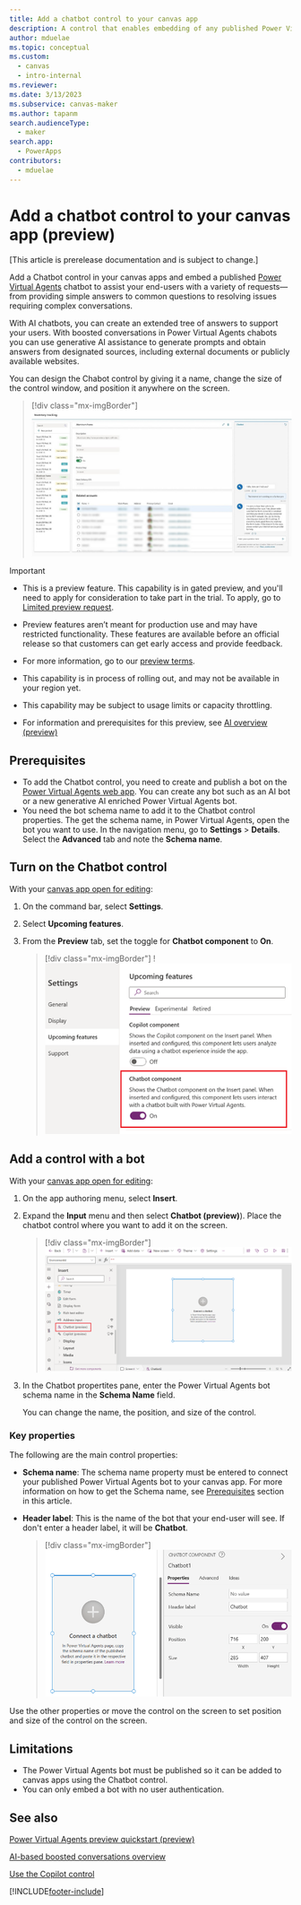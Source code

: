 ```yaml
---
title: Add a chatbot control to your canvas app
description: A control that enables embedding of any published Power Virtual Agent (PVA) bot into Power Apps for end-user.
author: mduelae
ms.topic: conceptual
ms.custom: 
  - canvas
  - intro-internal
ms.reviewer: 
ms.date: 3/13/2023
ms.subservice: canvas-maker
ms.author: tapanm
search.audienceType: 
  - maker
search.app: 
  - PowerApps
contributors:
  - mduelae
---
```


# Add a chatbot control to your canvas app (preview)

[This article is prerelease documentation and is subject to change.]

Add a Chatbot control in your canvas apps and embed a published [Power Virtual Agents](/power-virtual-agents/fundamentals-what-is-power-virtual-agents) chatbot to assist your end-users with a variety of requests&mdash;from providing simple answers to common questions to resolving issues requiring complex conversations. 

With AI chatbots, you can create an extended tree of answers to support your users. With boosted conversations in Power Virtual Agents chabots you can use generative AI assistance to generate prompts and obtain answers from designated sources, including external documents or publicly available websites.

You can design the Chabot control by giving it a name, change the size of the control window, and position it anywhere on the screen.

> [!div class="mx-imgBorder"]
> ![Sample Chabot control in a canvas app.](media/chatbot-control/ai-chatbot-control-1.png)


> [!IMPORTANT]
>
> - This is a preview feature. This capability is in gated preview, and you'll need to apply for consideration to take part in the trial. To apply, go to [Limited preview request](https://forms.office.com/Pages/ResponsePage.aspx?id=v4j5cvGGr0GRqy180BHbR2LogRPRiTJDo1Rd8KnmcFRUMzlLTDZVQlJKSzNIWkVCMzE0VDFYVzk2QS4u).
>
> - Preview features aren’t meant for production use and may have restricted functionality. These features are available before an official release so that customers can get early access and provide feedback.
>
> - For more information, go to our [preview terms](https://go.microsoft.com/fwlink/?linkid=2189520).
>
> - This capability is in process of rolling out, and may not be available in your region yet.
>
> - This capability  may be subject to usage limits or capacity throttling.
> 
> - For information and prerequisites for this preview, see [AI overview (preview)](ai-overview.md)


## Prerequisites 

- To add the Chatbot control, you need to create and publish a bot on the [Power Virtual Agents web app](/power-virtual-agents/fundamentals-what-is-power-virtual-agents-portal).  You can create any bot such as an AI bot or a new generative AI enriched Power Virtual Agents bot.
- You need the bot schema name to add it to the Chatbot control properties. The get the schema name, in Power Virtual Agents, open the bot you want to use. In the navigation menu, go to **Settings** > **Details**. Select the **Advanced** tab and note the **Schema name**.


## Turn on the Chatbot control

With your [canvas app open for editing](edit-app.md):

1. On the command bar, select **Settings**.
2. Select **Upcoming features**.
3. From the **Preview** tab, set the toggle for **Chatbot component** to **On**.

   > [!div class="mx-imgBorder"]
   > !![Turn on Chatbot control.](media/chatbot-control/ai-chatbot-control-2.png)

## Add a control with a bot

With your [canvas app open for editing](edit-app.md):

1. On the app authoring menu, select **Insert**.
2. Expand the **Input** menu and then select **Chatbot (preview)**). Place the chatbot control where you want to add it on the screen. 

   > [!div class="mx-imgBorder"]
   > ![Add the Chatbot control.](media/chatbot-control/ai-chatbot-control-3.png)

2. In the Chatbot propertites pane, enter the Power Virtual Agents bot schema name in the **Schema Name** field.

    You can change the name, the position, and size of the control.

### Key properties 

The following are the main control properties: 

- **Schema name**:  The schema name property must be entered to connect your published Power Virtual Agents bot to your canvas app. For more information on how to get the Schema name, see [Prerequisites](add-ai-chatbot.md#prerequisites) section in this article.

- **Header label**: This is the name of the bot that your end-user will see. If don't enter a header label, it will be **Chatbot**.

  > [!div class="mx-imgBorder"]
  > ![Add schema name.](media/chatbot-control/ai-chatbot-control-4.png)

Use the other properties or move the control on the screen to set position and size of the control on the screen. 

## Limitations

- The Power Virtual Agents bot must be published so it can be added to canvas apps using the Chatbot control.
- You can only embed a bot with no user authentication.

## See also

[Power Virtual Agents preview quickstart (preview)](/power-virtual-agents/preview/quickstart)

[AI-based boosted conversations overview](/power-virtual-agents/nlu-gpt-overview)

[Use the Copilot control](add-ai-copilot.md)


[!INCLUDE[footer-include](../../includes/footer-banner.md)]
